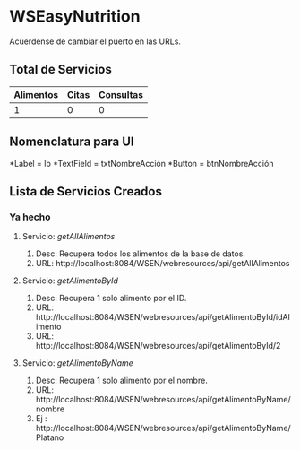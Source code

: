 # WSEasyNutrition

Acuerdense de cambiar el puerto en las URLs.

## Total de Servicios
Alimentos | Citas | Consultas |
--------- | ----- | ----------|
1         |   0   |     0     |

## Nomenclatura para UI
*Label = lb
*TextField = txtNombreAcción
*Button = btnNombreAcción

## Lista de Servicios Creados
### Ya hecho

1. Servicio: _getAllAlimentos_
   1. Desc: Recupera todos los alimentos de la base de datos.
   2. URL: http://localhost:8084/WSEN/webresources/api/getAllAlimentos
   
2. Servicio: _getAlimentoById_
   1. Desc: Recupera 1 solo alimento por el ID.
   2. URL: http://localhost:8084/WSEN/webresources/api/getAlimentoById/idAlimento
   3. URL: http://localhost:8084/WSEN/webresources/api/getAlimentoById/2

3. Servicio: _getAlimentoByName_
   1. Desc: Recupera 1 solo alimento por el nombre.
   2. URL: http://localhost:8084/WSEN/webresources/api/getAlimentoByName/nombre
   3. Ej : http://localhost:8084/WSEN/webresources/api/getAlimentoByName/Platano